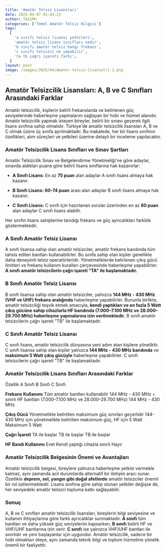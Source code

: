 ```yaml
---
title: 'Amatör Telsiz Lisansları'
date: 2025-04-07 01:43:23
author: TA1SPH
categories: ['Temel Amatör Telsiz Bilgisi']
tags:
  [
    'a sınıfı telsiz lisansı yetkileri',
    'amatör telsiz lisans sınıfları nedir',
    'b sınıfı amatör telsiz hangi frekans',
    'c sınıfı telsizci ne yapabilir',
    'ta tb çağrı işareti farkı',
  ]
layout: post
image: /images/2025/04/Amator-telsiz-lisansalri-1.png
---
```


## **Amatör Telsizcilik Lisansları: A, B ve C Sınıfları Arasındaki Farklar**

Amatör telsizcilik, kişilerin belirli frekanslarda ve belirlenen güç seviyelerinde haberleşme yapmalarını sağlayan bir hobi ve hizmet alanıdır. Amatör telsizcilik yapmak isteyen bireyler, belirli bir sınavı geçerek ilgili lisans sınıfına sahip olmalıdır. Türkiye'de amatör telsizcilik lisansları A, B ve C olmak üzere üç sınıfa ayrılmaktadır. Bu makalede, her bir lisans sınıfının özellikleri, alım süreçleri ve yetkileri üzerine detaylı bir inceleme yapılacaktır.

### **Amatör Telsizcilik Lisans Sınıfları ve Sınav Şartları**

Amatör Telsizcilik Sınav ve Belgelendirme Yönetmeliği'ne göre adaylar, sınavda aldıkları puana göre belirli lisans sınıflarına hak kazanırlar:

- **A Sınıfı Lisans:** En az **75 puan** alan adaylar A sınıfı lisans almaya hak kazanır.

- **B Sınıfı Lisans:** **60-74 puan** arası alan adaylar B sınıfı lisans almaya hak kazanır.

- **C Sınıfı Lisans:** C sınıfı için hazırlanan sorular üzerinden en az **60 puan** alan adaylar C sınıfı lisans alabilir.

Her sınıfın lisans sahiplerine tanıdığı frekans ve güç ayrıcalıkları farklılık göstermektedir.

### **A Sınıfı Amatör Telsiz Lisansı**

A sınıfı lisansa sahip olan amatör telsizciler, amatör frekans bandında tüm tahsis edilen bantları kullanabilirler. Bu sınıfa sahip olan kişiler genellikle daha deneyimli telsiz operatörleridir. Yönetmeliklerde belirlenen çıkış gücü limitleri ve frekans kullanım kuralları çerçevesinde haberleşme yapabilirler. **A sınıfı amatör telsizcilerin çağrı işareti "TA" ile başlamaktadır.**

### **B Sınıfı Amatör Telsiz Lisansı**

B sınıfı lisansa sahip olan amatör telsizciler, yalnızca **144 MHz - 430 MHz (VHF ve UHF) frekans aralığında** haberleşme yapabilirler. Bununla birlikte, amatör telsizciliği teşvik etmek amacıyla, **kendi yaptıkları ve en fazla 5 Watt çıkış gücüne sahip cihazlarla HF bandında (7.000–7.100 MHz ve 28.000–29.700 MHz) haberleşme yapmalarına izin verilmektedir.** B sınıfı amatör telsizcilerin çağrı işareti "TB" ile başlamaktadır.

### **C Sınıfı Amatör Telsiz Lisansı**

C sınıfı lisans, amatör telsizcilik dünyasına yeni adım atan kişilere yöneliktir. C sınıfı lisansa sahip olan kişiler yalnızca **144 MHz - 430 MHz bandında** ve **maksimum 5 Watt çıkış gücüyle** haberleşme yapabilirler. C sınıfı telsizcilerin çağrı işareti "TB" ile başlamaktadır.

### **Amatör Telsizcilik Lisans Sınıfları Arasındaki Farklar**

Özellik
A Sınıfı
B Sınıfı
C Sınıfı

**Frekans Kullanımı**
Tüm amatör bantları kullanabilir
144 MHz - 430 MHz + sınırlı HF bantları (7.000–7.100 MHz ve 28.000–29.700 MHz)
144 MHz - 430 MHz

**Çıkış Gücü**
Yönetmelikte belirtilen maksimum güç sınırları geçerlidir
144-430 MHz için yönetmelikte belirtilen maksimum güç, HF için 5 Watt
Maksimum 5 Watt

**Çağrı İşareti**
TA ile başlar
TB ile başlar
TB ile başlar

**HF Bandı Kullanımı**
Evet
Kendi yaptığı cihazla sınırlı
Hayır

### **Amatör Telsizcilik Belgesinin Önemi ve Avantajları**

Amatör telsizcilik belgesi, bireylere yalnızca haberleşme yetkisi vermekle kalmaz, aynı zamanda acil durumlarda alternatif bir iletişim aracı sunar. Özellikle **deprem, sel, yangın gibi doğal afetlerde** amatör telsizciler önemli bir rol üstlenmektedir. Lisans sınıfına göre sahip olunan yetkiler değişse de, her seviyedeki amatör telsizci topluma katkı sağlayabilir.

### **Sonuç**

A, B ve C sınıfları amatör telsizcilik lisansları, bireylerin bilgi seviyesine ve kullanım ihtiyaçlarına göre farklı ayrıcalıklar sunmaktadır. **A sınıfı** tüm bantları ve daha yüksek güç seviyelerini kapsarken, **B sınıfı** belirli HF ve VHF/UHF bantlarına izin verir. **C sınıfı** ise yalnızca VHF/UHF bantları ile sınırlıdır ve yeni başlayanlar için uygundur. Amatör telsizcilik, sadece bir hobi olmaktan öteye, aynı zamanda teknik bilgi ve toplum hizmetine yönelik önemli bir faaliyettir.
